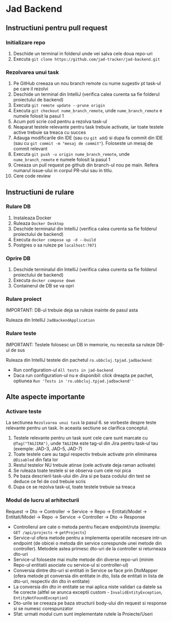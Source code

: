 # Jad Backend

## Instructiuni pentru pull request

### Initializare repo
1. Deschide un terminal in folderul unde vei salva cele doua repo-uri
2. Executa `git clone https://github.com/jad-tracker/jad-backend.git`

### Rezolvarea unui task
1. Pe GitHub creeaza un nou branch remote cu nume sugestiv pt task-ul pe care il rezolvi
2. Deschide un terminal din IntelliJ (verifica calea curenta sa fie folderul proiectului de backend)
3. Executa `git remote update --prune origin`
4. Executa `git checkout nume_branch_remote`, unde `nume_branch_remote` e numele folosit la pasul 1
5. Acum poti scrie cod pentru a rezolva task-ul
6. Neaparat testele relevante pentru task trebuie activate, iar toate testele active trebuie sa treaca cu succes
7. Adauga modificarile din IDE (sau cu `git add`) si dupa fa commit din IDE (sau cu `git commit -m "mesaj de commit"`). 
Foloseste un mesaj de commit relevant
8. Executa `git push -u origin nume_branch_remote`, unde `nume_branch_remote` e numele folosit la pasul 1
9. Creeaza un pull request pe github din branch-ul nou pe main. Refera numarul issue-ului in corpul PR-ului sau in titlu.
10. Cere code review

## Instructiuni de rulare

### Rulare DB

1. Instaleaza Docker
2. Ruleaza `Docker Desktop`
3. Deschide terminalul din IntelliJ (verifica calea curenta sa fie folderul proiectului de backend)
4. Executa `docker compose up -d --build`
5. Postgres o sa ruleze pe `localhost:7071`

### Oprire DB
1. Deschide terminalul din IntelliJ (verifica calea curenta sa fie folderul proiectului de backend)
2. Executa `docker compose down`
3. Containerul de DB se va opri

### Rulare proiect

IMPORTANT: DB-ul trebuie deja sa ruleze inainte de pasul asta

Ruleaza din IntelliJ `JadBackendApplication`

### Rulare teste

IMPORTANT: Testele folosesc un DB in memorie, nu necesita sa ruleze DB-ul de sus

Ruleaza din IntelliJ testele din pachetul `ro.ubbcluj.tpjad.jadbackend`:
- Run configuration-ul `All tests in jad-backend`
- Daca run configuration-ul nu e disponibil: click dreapta pe pachet, optiunea `Run 'Tests in 'ro.ubbcluj.tpjad.jadbackend''`

## Alte aspecte importante

### Activare teste
La sectiunea `Rezolvarea unui task` la pasul 6. se vorbeste despre teste relevante pentru un task. In aceasta sectiune se clarifica conceptul.

1. Testele relevante pentru un task sunt cele care sunt marcate cu `@Tag("TAGJIRA")`, unde `TAGJIRA` este tag-ul din Jira
pentru task-ul tau (exemple: JAD-3, JAD-5, JAD-7)
2. Toate testele care au tagul respectiv trebuie activate prin eliminarea `@Disabled` din fata lor
3. Restul testelor NU trebuie atinse (cele activate deja raman activate)
4. Se ruleaza toate testele si se observa cum cele noi pica
5. Pe baza descrierii task-ului din Jira si pe baza codului din test se deduce ce fel de cod trebuie scris
6. Dupa ce se rezolva task-ul, toate testele trebuie sa treaca

### Modul de lucru al arhitecturii
Request -> Dto -> Controller -> Service -> Repo -> Entitati/Model ->
Entitati/Model -> Repo -> Service -> Controller -> Dto -> Response

- Controllerul are cate o metoda pentru fiecare endpoint/ruta (exemplu: `GET /api/projects` -> `getProjects`)
- Service-ul ofera metode pentru a implementa operatiile necesare intr-un endpoint (de obicei o metoda din service corespunde unei metode din controller).
Metodele astea primesc dto-uri de la controller si returneaza dto-uri
- Service-ul foloseste mai multe metode din diverse repo-uri (minim Repo-ul entitatii asociate cu service-ul si controller-ul)
- Conversia dintre dto-uri si entitati in Service se face prin DtoMapper (ofera metode pt conversia din entitate in dto, lista de entitati in lista de dto-uri, respectiv din dto in entitate)
- La conversia din dto in entitate se mai aplica niste validari ca datele sa fie corecte (altfel se arunca exceptii custom - `InvalidEntityException`, `EntityNotFoundException`)
- Dto-urile se creeaza pe baza structurii body-ului din request si response si se numesc corespunzator
- Sfat: urmati modul cum sunt implementate rutele la Proiecte/Useri